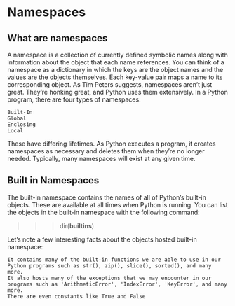 # Namespaces
## What are namespaces
A namespace is a collection of currently defined symbolic names along with information about the object that each name references. You can think of a namespace as a dictionary in which the keys are the object names and the values are the objects themselves. Each key-value pair maps a name to its corresponding object.
As Tim Peters suggests, namespaces aren’t just great. They’re honking great, and Python uses them extensively. In a Python program, there are four types of namespaces:

    Built-In
    Global
    Enclosing
    Local

These have differing lifetimes. As Python executes a program, it creates namespaces as necessary and deletes them when they’re no longer needed. Typically, many namespaces will exist at any given time.
## Built in Namespaces
The built-in namespace contains the names of all of Python’s built-in objects. These are available at all times when Python is running. You can list the objects in the built-in namespace with the following command:

>>> dir(__builtins__)

Let’s note a few interesting facts about the objects hosted built-in namespace:

    It contains many of the built-in functions we are able to use in our Python programs such as str(), zip(), slice(), sorted(), and many more.
    It also hosts many of the exceptions that we may encounter in our programs such as 'ArithmeticError', 'IndexError', 'KeyError', and many more.
    There are even constants like True and False
